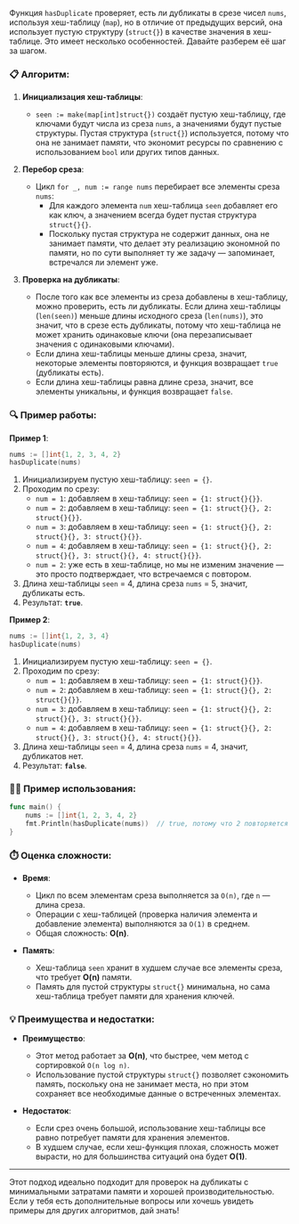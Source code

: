 Функция `hasDuplicate` проверяет, есть ли дубликаты в срезе чисел `nums`, используя хеш-таблицу (`map`), но в отличие от предыдущих версий, она использует пустую структуру (`struct{}`) в качестве значения в хеш-таблице. Это имеет несколько особенностей. Давайте разберем её шаг за шагом.

### 📋 Алгоритм:

1. **Инициализация хеш-таблицы**:
   - `seen := make(map[int]struct{})` создаёт пустую хеш-таблицу, где ключами будут числа из среза `nums`, а значениями будут пустые структуры. Пустая структура (`struct{}`) используется, потому что она не занимает памяти, что экономит ресурсы по сравнению с использованием `bool` или других типов данных.
   
2. **Перебор среза**:
   - Цикл `for _, num := range nums` перебирает все элементы среза `nums`:
     - Для каждого элемента `num` хеш-таблица `seen` добавляет его как ключ, а значением всегда будет пустая структура `struct{}{}`.
     - Поскольку пустая структура не содержит данных, она не занимает памяти, что делает эту реализацию экономной по памяти, но по сути выполняет ту же задачу — запоминает, встречался ли элемент уже.

3. **Проверка на дубликаты**:
   - После того как все элементы из среза добавлены в хеш-таблицу, можно проверить, есть ли дубликаты. Если длина хеш-таблицы (`len(seen)`) меньше длины исходного среза (`len(nums)`), это значит, что в срезе есть дубликаты, потому что хеш-таблица не может хранить одинаковые ключи (она перезаписывает значения с одинаковыми ключами).
   - Если длина хеш-таблицы меньше длины среза, значит, некоторые элементы повторяются, и функция возвращает `true` (дубликаты есть).
   - Если длина хеш-таблицы равна длине среза, значит, все элементы уникальны, и функция возвращает `false`.

### 🔍 Пример работы:

**Пример 1**:

```go
nums := []int{1, 2, 3, 4, 2}
hasDuplicate(nums)
```

1. Инициализируем пустую хеш-таблицу: `seen = {}`.
2. Проходим по срезу:
   - `num = 1`: добавляем в хеш-таблицу: `seen = {1: struct{}{}}`.
   - `num = 2`: добавляем в хеш-таблицу: `seen = {1: struct{}{}, 2: struct{}{}}`.
   - `num = 3`: добавляем в хеш-таблицу: `seen = {1: struct{}{}, 2: struct{}{}, 3: struct{}{}}`.
   - `num = 4`: добавляем в хеш-таблицу: `seen = {1: struct{}{}, 2: struct{}{}, 3: struct{}{}, 4: struct{}{}}`.
   - `num = 2`: уже есть в хеш-таблице, но мы не изменим значение — это просто подтверждает, что встречаемся с повтором.
3. Длина хеш-таблицы `seen` = 4, длина среза `nums` = 5, значит, дубликаты есть.
4. Результат: **`true`**.

**Пример 2**:

```go
nums := []int{1, 2, 3, 4}
hasDuplicate(nums)
```

1. Инициализируем пустую хеш-таблицу: `seen = {}`.
2. Проходим по срезу:
   - `num = 1`: добавляем в хеш-таблицу: `seen = {1: struct{}{}}`.
   - `num = 2`: добавляем в хеш-таблицу: `seen = {1: struct{}{}, 2: struct{}{}}`.
   - `num = 3`: добавляем в хеш-таблицу: `seen = {1: struct{}{}, 2: struct{}{}, 3: struct{}{}}`.
   - `num = 4`: добавляем в хеш-таблицу: `seen = {1: struct{}{}, 2: struct{}{}, 3: struct{}{}, 4: struct{}{}}`.
3. Длина хеш-таблицы `seen` = 4, длина среза `nums` = 4, значит, дубликатов нет.
4. Результат: **`false`**.

### 🧑‍💻 Пример использования:

```go
func main() {
    nums := []int{1, 2, 3, 4, 2}
    fmt.Println(hasDuplicate(nums))  // true, потому что 2 повторяется
}
```

### ⏱️ Оценка сложности:

- **Время**:
  - Цикл по всем элементам среза выполняется за `O(n)`, где `n` — длина среза.
  - Операции с хеш-таблицей (проверка наличия элемента и добавление элемента) выполняются за `O(1)` в среднем.
  - Общая сложность: **O(n)**.

- **Память**:
  - Хеш-таблица `seen` хранит в худшем случае все элементы среза, что требует **O(n)** памяти.
  - Память для пустой структуры `struct{}` минимальна, но сама хеш-таблица требует памяти для хранения ключей.

### 💡 Преимущества и недостатки:

- **Преимущество**:
  - Этот метод работает за **O(n)**, что быстрее, чем метод с сортировкой `O(n log n)`.
  - Использование пустой структуры `struct{}` позволяет сэкономить память, поскольку она не занимает места, но при этом сохраняет все необходимые данные о встреченных элементах.

- **Недостаток**:
  - Если срез очень большой, использование хеш-таблицы все равно потребует памяти для хранения элементов.
  - В худшем случае, если хеш-функция плохая, сложность может вырасти, но для большинства ситуаций она будет **O(1)**.

---

Этот подход идеально подходит для проверок на дубликаты с минимальными затратами памяти и хорошей производительностью. Если у тебя есть дополнительные вопросы или хочешь увидеть примеры для других алгоритмов, дай знать!